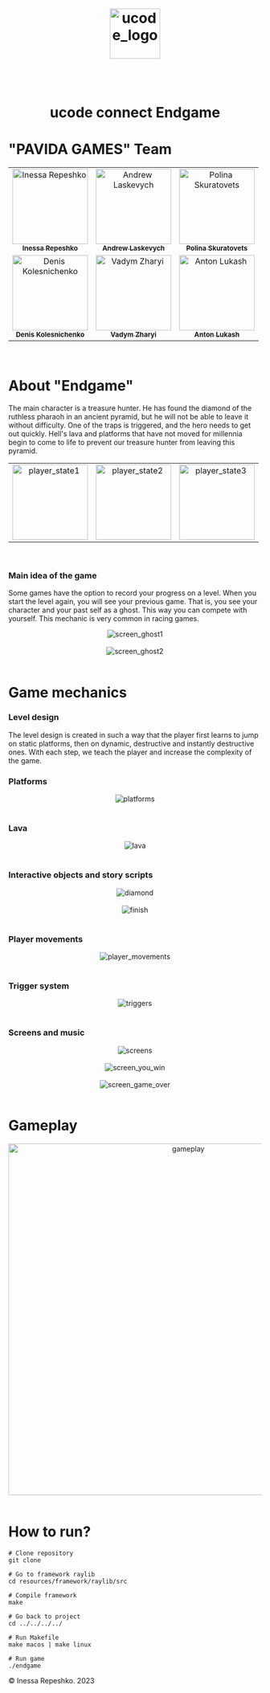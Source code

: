 <head>
    <h1>
        <p align="center">
            <a href="https://ucode.world/en/" target="_blank">
                <img src="https://github.com/InessaRepeshko/InessaRepeshko/blob/main/ucode/ucode_it_academy_logo.svg" height="100px" alt="ucode_logo">
            </a>
        </p><br />
        <p align="center">ucode connect Endgame</p>
    </h1>
</head>



# "PAVIDA GAMES" Team
<div>
    <table width="100%" border="0" cellpadding="1" align="center">  
        <tr>
            <td align="center">
                <a href="https://github.com/InessaRepeshko">
                    <img src="https://avatars.githubusercontent.com/u/80609514?v=4?s=100" width="150px;" alt="Inessa Repeshko"/><br />
                    <sub><b>Inessa Repeshko</b></sub>
                </a><br />
            </td>
            <td align="center">
                <a href="https://github.com/laskevych">
                    <img src="https://avatars.githubusercontent.com/u/29709878?v=4?s=100" width="150px;" alt="Andrew Laskevych"/><br />
                    <sub><b>Andrew Laskevych</b></sub>
                </a><br />
            </td>
            <td align="center">
                <a href="https://github.com/paulyushonke">
                    <img src="https://avatars.githubusercontent.com/u/106449318?v=4?s=100" width="150px;" alt="Polina Skuratovets"/><br />
                    <sub><b>Polina Skuratovets</b></sub>
                </a><br />
            </td>
        </tr>
        <tr>
            <td align="center">
                <a href="https://github.com/Kolesnichenko0">
                     <img src="https://avatars.githubusercontent.com/u/99329524?v=4?s=100" width="150px;" alt="Denis Kolesnichenko"/><br />
                     <sub><b>Denis Kolesnichenko</b></sub>
                </a><br />
            </td>
            <td align="center">
                <a href="https://github.com/vzharyi">
                    <img src="https://avatars.githubusercontent.com/u/119208171?v=4?s=100" width="150px;" alt="Vadym Zharyi"/><br />
                    <sub><b>Vadym Zharyi</b></sub>
                </a><br />
            </td>
            <td align="center">
                <a href="https://github.com/Forzenook">
                    <img src="https://avatars.githubusercontent.com/u/119075422?v=4?s=100" width="150px;" alt="Anton Lukash"/><br />
                    <sub><b>Anton Lukash</b></sub>
                </a><br />
            </td>
        </tr>
    </table>
</div><br />



# About "Endgame"

The main character is a treasure hunter. He has found the diamond of the ruthless pharaoh in an ancient pyramid, but he will not be able to leave it without difficulty. One of the traps is triggered, and the hero needs to get out quickly. Hell's lava and platforms that have not moved for millennia begin to come to life to prevent our treasure hunter from leaving this pyramid.

<div align="center">
    <table width="100%" border="0" cellpadding="0" cellspacing="0" align="center">  
        <tr>
            <td align="center"><img src="https://github.com/InessaRepeshko/ucode-connect-Marathon-C-endgame/blob/main/screens/payer_state1.png" width="150px;" alt="player_state1"/></td>
            <td align="center"><img src="https://github.com/InessaRepeshko/ucode-connect-Marathon-C-endgame/blob/main/screens/payer_state2.png" width="150px;" alt="player_state2"/></td>
            <td align="center"><img src="https://github.com/InessaRepeshko/ucode-connect-Marathon-C-endgame/blob/main/screens/payer_state3.png" width="150px;" alt="player_state3"/></td>
        </tr>
    </table>
</div><br />

### Main idea of the game

Some games have the option to record your progress on a level. When you start the level again, you will see your previous game. That is, you see your character and your past self as a ghost. This way you can compete with yourself. This mechanic is very common in racing games.
<div align="center">
    <img src="https://github.com/InessaRepeshko/ucode-connect-Marathon-C-endgame/blob/main/screens/screen_ghost1.png" alt="screen_ghost1">
</div><br />
<div align="center">
    <img src="https://github.com/InessaRepeshko/ucode-connect-Marathon-C-endgame/blob/main/screens/screen_ghost2.png" alt="screen_ghost2">
</div><br />



# Game mechanics

### Level design

The level design is created in such a way that the player first learns to jump on static platforms, then on dynamic, destructive and instantly destructive ones. With each step, we teach the player and increase the complexity of the game.

### Platforms

<div align="center">
    <img src="https://github.com/InessaRepeshko/ucode-connect-Marathon-C-endgame/blob/main/screens/platforms.gif" alt="platforms">
</div><br />

### Lava

<div align="center">
    <img src="https://github.com/InessaRepeshko/ucode-connect-Marathon-C-endgame/blob/main/screens/lava.gif" alt="lava">
</div><br />

### Interactive objects and story scripts

<div align="center">
    <img src="https://github.com/InessaRepeshko/ucode-connect-Marathon-C-endgame/blob/main/screens/diamond.gif" alt="diamond"><br />
</div><br />
<div align="center">
    <img src="https://github.com/InessaRepeshko/ucode-connect-Marathon-C-endgame/blob/main/screens/finish.gif" alt="finish">
</div><br />

### Player movements

<div align="center">
    <img src="https://github.com/InessaRepeshko/ucode-connect-Marathon-C-endgame/blob/main/screens/player_movements.gif" alt="player_movements">
</div><br />

### Trigger system

<div align="center">
    <img src="https://github.com/InessaRepeshko/ucode-connect-Marathon-C-endgame/blob/main/screens/triggers.png" alt="triggers">
</div><br />

### Screens and music

<div align="center">
    <img src="https://github.com/InessaRepeshko/ucode-connect-Marathon-C-endgame/blob/main/screens/screens.png" alt="screens">
</div><br />
<div align="center">
    <img src="https://github.com/InessaRepeshko/ucode-connect-Marathon-C-endgame/blob/main/screens/screen_you_win.gif" alt="screen_you_win">
</div><br />
<div align="center">
    <img src="https://github.com/InessaRepeshko/ucode-connect-Marathon-C-endgame/blob/main/screens/screen_game_over.gif" alt="screen_game_over">
</div><br />



# Gameplay

<div align="center">
    <a href="https://www.youtube.com/watch?v=AaT908m4VOI" target="_blank">
        <img src="https://img.youtube.com/vi/AaT908m4VOI/0.jpg" height="700px" alt="gameplay">
    </a>
</div><br />


# How to run?
```shell
# Clone repository
git clone

# Go to framework raylib
cd resources/framework/raylib/src
 
# Compile framework
make

# Go back to project
cd ../../../../

# Run Makefile
make macos | make linux

# Run game
./endgame
```



© Inessa Repeshko. 2023

